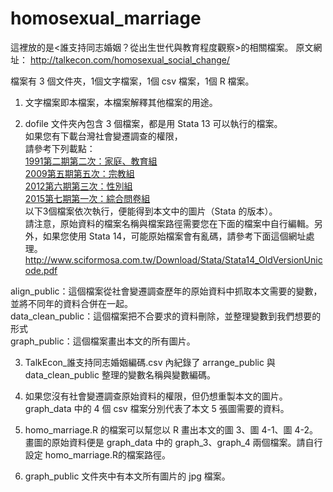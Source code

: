 # homosexual_marriage
這裡放的是<誰支持同志婚姻？從出生世代與教育程度觀察>的相關檔案。
原文網址：
http://talkecon.com/homosexual_social_change/

檔案有 3 個文件夾，1個文字檔案，1個 csv 檔案，1個 R 檔案。

1.	文字檔案即本檔案，本檔案解釋其他檔案的用途。

2.	dofile 文件夾內包含 3 個檔案，都是用 Stata 13 可以執行的檔案。<br/> 如果您有下載台灣社會變遷調查的權限，<br/> 請參考下列載點：<br/> [1991第二期第二次：家庭、教育組](https://srda.sinica.edu.tw/group/sciitem/3/5) <br/>[2009第五期第五次：宗教組](https://srda.sinica.edu.tw/group/sciitem/3/191) <br/>[2012第六期第三次：性別組](https://srda.sinica.edu.tw/group/sciitem/3/1565) <br/>[2015第七期第一次：綜合問卷組](https://srda.sinica.edu.tw/group/sciitem/3/1954) <br/>以下3個檔案依次執行，便能得到本文中的圖片（Stata 的版本）。<br/>請注意，原始資料的檔案名稱與檔案路徑需要您在下面的檔案中自行編輯。另外，如果您使用 Stata 14，可能原始檔案會有亂碼，請參考下面這個網址處理。<br/> http://www.sciformosa.com.tw/Download/Stata/Stata14_OldVersionUnicode.pdf <br/>

 align_public：這個檔案從社會變遷調查歷年的原始資料中抓取本文需要的變數，並將不同年的資料合併在一起。<br/>
 data_clean_public：這個檔案把不合要求的資料刪除，並整理變數到我們想要的形式<br/>
 graph_public：這個檔案畫出本文的所有圖片。<br/>

3.	TalkEcon_誰支持同志婚姻編碼.csv 內紀錄了 arrange_public 與 data_clean_public 整理的變數名稱與變數編碼。

4.	如果您沒有社會變遷調查原始資料的權限，但仍想重製本文的圖片。graph_data 中的 4 個 csv 檔案分別代表了本文 5 張圖需要的資料。

5.	homo_marriage.R 的檔案可以幫您以 R 畫出本文的圖 3、圖 4-1、圖 4-2。畫圖的原始資料便是 graph_data 中的 graph_3、graph_4 兩個檔案。請自行設定 homo_marriage.R的檔案路徑。

6.	graph_public 文件夾中有本文所有圖片的 jpg 檔案。
